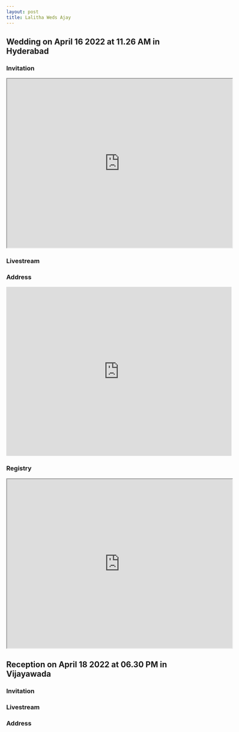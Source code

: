 ```yaml
---
layout: post
title: Lalitha Weds Ajay
---
```


## Wedding on April 16 2022 at 11.26 AM in Hyderabad

### Invitation

<iframe width="600" height="450" src="https://www.youtube.com/embed/FDPC6TrXuFk?playlist=FDPC6TrXuFk&autoplay=1&loop=1">
</iframe>

### Livestream



### Address

<iframe src="https://www.google.com/maps/embed?pb=!1m18!1m12!1m3!1d3808.0635747007!2d78.5609956!3d17.360673599999995!2m3!1f0!2f0!3f0!3m2!1i1024!2i768!4f13.1!3m3!1m2!1s0x3bcb98b5dd1112e7%3A0x2382597fc467b40f!2sGoteti%20Kalyana%20Vedika!5e0!3m2!1sen!2sin!4v1649496188302!5m2!1sen!2sin" width="600" height="450" style="border:0;" allowfullscreen="" loading="lazy" referrerpolicy="no-referrer-when-downgrade"></iframe>

### Registry

<iframe width="600" height="450" src="https://www.amazon.com/wedding/share/lalitha-weds-ajay
">
</iframe>


## Reception on April 18 2022 at 06.30 PM in Vijayawada

### Invitation



### Livestream


### Address

